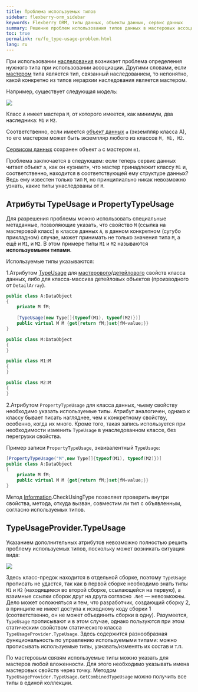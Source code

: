 ```yaml
---
title: Проблема используемых типов
sidebar: flexberry-orm_sidebar
keywords: Flexberry ORM, типы данных, объекты данных, сервис данных
summary: Решение проблем использования типов данных в мастеровых ассоциациях с иерархией
toc: true
permalink: ru/fo_type-usage-problem.html
lang: ru
---
```


При использовании [наследования](fd_inheritance.html)  возникает проблема определения нужного типа при использовании ассоциации. Другими словами, если [мастером](fd_master-association.html) типа является тип, связанный наследованием, то непонятно, какой конкретно из типов иерархии наследования является мастером.

Например, существует следующая модель:

![](/images/pages/products/flexberry-orm/data-types/primer2.jpg)

Класс `А` имеет мастера `М`, от которого имеется, как минимум, два наследника: `M1` и `M2`.

Соответственно, если имеется [объект данных](fo_data-object.html) `a` (экземпляр класса A), то его мастером может быть экземпляр любого из классов `M, M1, M2`.

[Сервисом данных](fo_sql-data-service.html) сохранен объект `a` с мастером `m1`.

Проблема заключается в следующем: если теперь сервис данных читает объект `а`, как он «узнает», что мастер принадлежит классу `M1` и, соответственно, находится в соответствующей ему структуре данных? Ведь ему известен только тип `M`, но принципиально никак невозможно узнать, какие типы унаследованы от `M`.

## Атрибуты TypeUsage и PropertyTypeUsage

Для разрешения проблемы можно использовать специальные метаданные, позволяющие указать, что свойство `M` (ссылка на мастеровой класс) в классе данных `A`, в данном конкретном (сугубо прикладном) случае, может принимать не только значения типа `M`, а ещё и `M1`, и `M2`. В этом примере типы `M1` и `M2` называются __используемыми типами__.

Используемые типы указываются:

1.Атрибутом [TypeUsage](fo_type-usage.html) для [мастерового](fd_master-association.html)/[детейлового](fo_detail-associations-properties.html) свойств класса данных, либо для класса-массива детейловых объектов (производного от `DetailArray`).

```csharp
public class A:DataObject
{
	private M fM;
	
	[TypeUsage(new Type[]{typeof(M1), typeof(M2)})]
	public virtual M M {get{return fM;}set{fM=value;}}
}

public class M:DataObject
{
}

public class M1:M
{
}

public class M2:M
{
}
```

2.Атрибутом `PropertyTypeUsage` для класса данных, чьему свойству необходимо указать используемые типы. Атрибут аналогичен, однако к классу бывает писать нагляднее, чем к конкретному свойству, особенно, когда их много. Кроме того, такая запись используется при необходимости изменить `TypeUsage` в унаследованном классе, без перегрузки свойства.

Пример записи `PropertyTypeUsage`, эквивалентный `TypeUsage`:

```csharp
[PropertyTypeUsage("M",new Type[]{typeof(M1), typeof(M2)})]
public class A:DataObject
{
	private M fM;		
	public virtual M M {get{return fM;}set{fM=value;}}
}
```

Метод [Information](fo_methods-class-information.html).CheckUsingType позволяет проверить внутри свойства, метода, откуда вызван, совместим ли тип с объявленным, согласно используемых типов.

## TypeUsageProvider.TypeUsage

Указанием дополнительных атрибутов невозможно полностью решить проблему используемых типов, поскольку может возникать ситуация вида:

![](/images/pages/products/flexberry-orm/data-types/primer-3.jpg)

Здесь класс-предок находится в отдельной сборке, поэтому `TypeUsage` прописать не удастся, так как в первой сборке необходимо знать типы `M1` и `M2` (находящиеся во второй сборке, ссылающейся на первую), а взаимные ссылки сборок друг на друга согласно `.Net` — невозможны. Дело может осложняться и тем, что разработчик, создающий сборку 2, в принципе не имеет доступа к исходному коду сборки 1 (соответственно, он не может объединить сборки в одну). Разумеется, `TypeUsage` прописывают и в этом случае, однако пользуются при этом статическим свойством статического класса `TypeUsageProvider.TypeUsage`. Здесь содержится разнообразная функциональность по управлению используемыми типами: можно прописывать используемые типы, узнавать/изменять их состав и т.п.

По мастеровым связям используемые типы можно указать для мастеров любой вложенности. Для этого необходимо указывать имена мастеровых свойств через точку. Методом `TypeUsageProvider.TypeUsage.GetCombinedTypeUsage` можно получить все типы в единой коллекции.

